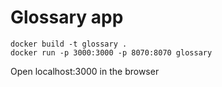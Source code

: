 # Glossary app

```
docker build -t glossary .
docker run -p 3000:3000 -p 8070:8070 glossary 
```
Open localhost:3000 in the browser